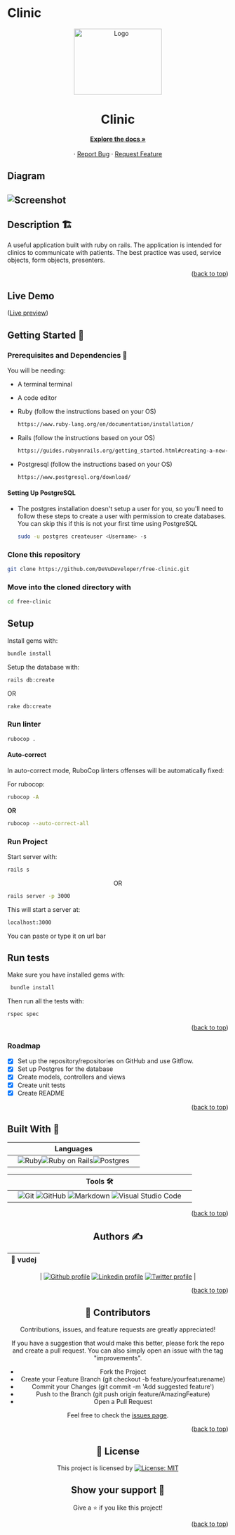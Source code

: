 # Clinic

<!-- PROJECT LOGO -->
<div align="center">
  <a href="https://github.com/DeVuDeveloper/free-clinic">
    <img src="./app/assets/images/logo.png" alt="Logo" width="200" height="150">
  </a>

  <h1 align="center">Clinic</h1>

  <p align="center">
   
  <a href="https://github.com/DeVuDeveloper/free-clinic#readme"><strong>Explore the docs »</strong></a>
    <br />
    <br />
    ·
    <a href="https://github.com/DeVuDeveloper/free-clinic/issues">Report Bug</a>
    ·
    <a href="https://github.com/DeVuDeveloper/free-clinic/issues">Request Feature</a>
  </p>
</div>

## Diagram

## ![Screenshot](app/assets/images/screenshot.jpg)


## Description 🏗️
A useful application built with ruby ​​on rails. The application is intended for clinics to communicate with patients. The best practice was used, service objects, form objects, presenters.

<p align="right">(<a href="#top">back to top</a>)</p>

## Live Demo

([Live preview]())

## Getting Started 🏁

### Prerequisites and Dependencies 📜

You will be needing:

- A terminal terminal
- A code editor
- Ruby (follow the instructions based on your OS)
  ```bash
  https://www.ruby-lang.org/en/documentation/installation/
  ```
- Rails (follow the instructions based on your OS)

  ```bash
  https://guides.rubyonrails.org/getting_started.html#creating-a-new-rails-project-installing-rails
  ```

- Postgresql (follow the instructions based on your OS)
  ```bash
  https://www.postgresql.org/download/
  ```

#### Setting Up PostgreSQL

- The postgres installation doesn't setup a user for you, so you'll need to follow these steps to create a user with permission to create databases. You can skip this if this is not your first time using PostgreSQL

  ```bash
  sudo -u postgres createuser <Username> -s
  ```

### Clone this repository

```bash
git clone https://github.com/DeVuDeveloper/free-clinic.git
```

### Move into the cloned directory with

```bash
cd free-clinic
```

## Setup

Install gems with:

```bash
bundle install
```

Setup the database with:

```bash
rails db:create
```

<div>OR</div>

```bash
rake db:create
```

### Run linter

```bash
rubocop .
```

#### Auto-correct

In auto-correct mode, RuboCop linters offenses will be automatically fixed:

For rubocop:

```bash
rubocop -A
```

**<div>OR</div>**

```bash
rubocop --auto-correct-all
```

### Run Project

Start server with:

```bash
rails s
```

<div align="center">OR</div>

```bash
rails server -p 3000
```

This will start a server at:

```bash
localhost:3000
```

You can paste or type it on url bar

## Run tests

Make sure you have installed gems with:

```bash
 bundle install
```

Then run all the tests with:

```bash
rspec spec
```

<p align="right">(<a href="#top">back to top</a>)</p>

<!-- ROADMAP -->

### Roadmap

- [x] Set up the repository/repositories on GitHub and use Gitflow.
- [x] Set up Postgres for the database
- [x] Create models, controllers and views
- [x] Create unit tests
- [x] Create README

<p align="right">(<a href="#top">back to top</a>)</p>

## Built With 🔨

<div align="center">

|     | Languages                                                                                                                                                                                                                                                                                                                  |     |
| --- | -------------------------------------------------------------------------------------------------------------------------------------------------------------------------------------------------------------------------------------------------------------------------------------------------------------------------- | --- |
|     | ![Ruby](https://img.shields.io/badge/-Ruby-000000?style=flat&logo=ruby&logoColor=red)![Ruby on Rails](https://img.shields.io/badge/-Ruby_on_Rails-000000?style=flat&logo=ruby-on-rails&logoColor=blue)![Postgres](https://img.shields.io/badge/postgres-%23316192.svg?style=for-the-badge&logo=postgresql&logoColor=white) |

<div align="center">

|     | Tools 🛠️                                                                                                                                                                                                                                                                                                                                                                                                                                                                              |     |
| --- | ------------------------------------------------------------------------------------------------------------------------------------------------------------------------------------------------------------------------------------------------------------------------------------------------------------------------------------------------------------------------------------------------------------------------------------------------------------------------------------- | --- |
|     | ![Git](https://img.shields.io/badge/git-%23F05033.svg?style=for-the-badge&logo=git&logoColor=white) ![GitHub](https://img.shields.io/badge/github-%23121011.svg?style=for-the-badge&logo=github&logoColor=white) ![Markdown](https://img.shields.io/badge/markdown-%23000000.svg?style=for-the-badge&logo=markdown&logoColor=white) ![Visual Studio Code](https://img.shields.io/badge/Visual%20Studio%20Code-0078d7.svg?style=for-the-badge&logo=visual-studio-code&logoColor=white) |     |

<p align="right">(<a href="#top">back to top</a>)</p>
</div>

## Authors ✍️

<div align="center">

| 👤 vudej |
| -------- |

| <a target="_blank" href="https://github.com/DeVuDeveloper"><img src="https://img.shields.io/badge/github-%23121011.svg?style=for-the-badge&logo=github&logoColor=white" alt="Github profile"></a> <a target="_blank" href="https://www.linkedin.com/in/devuj/"><img src="https://img.shields.io/badge/-LinkedIn-0077b5?style=for-the-badge&logo=LinkedIn&logoColor=white" alt="Linkedin profile"></a> <a target="_blank" href="https://twitter.com/DejanVuj"><img src="https://img.shields.io/badge/-Twitter-1DA1F2?style=for-the-badge&logo=Twitter&logoColor=white" alt="Twitter profile"></a>
|

</div>

<p align="right">(<a href="#top">back to top</a>)</p>

## 🤝 Contributors

Contributions, issues, and feature requests are greatly appreciated!

If you have a suggestion that would make this better, please fork the repo and create a pull request. You can also simply open an issue with the tag "improvements".

- Fork the Project
- Create your Feature Branch (git checkout -b feature/yourfeaturename)
- Commit your Changes (git commit -m 'Add suggested feature')
- Push to the Branch (git push origin feature/AmazingFeature)
- Open a Pull Request

Feel free to check the [issues page](https://github.com/DeVuDeveloper/free-clinic).

<p align="right">(<a href="#top">back to top</a>)</p>

## 📝 License

This project is licensed by [![License: MIT](https://img.shields.io/badge/License-MIT-yellow.svg)](LICENSE)

## Show your support 💪

Give a ⭐️ if you like this project!

<p align="right">(<a href="#top">back to top</a>)</p>
